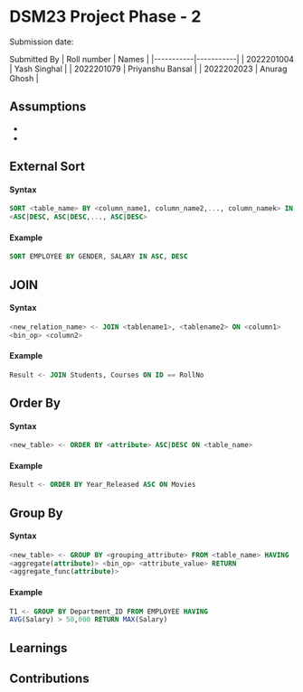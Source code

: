 # DSM23 Project Phase - 2

Submission date: 

Submitted By
| Roll number | Names |
|-----------|-----------|
| 2022201004 | Yash Singhal |
| 2022201079 | Priyanshu Bansal |
| 2022202023 | Anurag Ghosh |

## Assumptions
<ul>
  <li> </li>
  <li> </li>
</ul>

## External Sort
#### Syntax
```sql
SORT <table_name> BY <column_name1, column_name2,..., column_namek> IN
<ASC|DESC, ASC|DESC,..., ASC|DESC>
```
#### Example
```sql
SORT EMPLOYEE BY GENDER, SALARY IN ASC, DESC
```

## JOIN
#### Syntax
```sql
<new_relation_name> <- JOIN <tablename1>, <tablename2> ON <column1>
<bin_op> <column2>
```
#### Example
```sql
Result <- JOIN Students, Courses ON ID == RollNo 
```

## Order By
#### Syntax
```sql
<new_table> <- ORDER BY <attribute> ASC|DESC ON <table_name>
```
#### Example
```sql
Result <- ORDER BY Year_Released ASC ON Movies
```

## Group By
#### Syntax
```sql
<new_table> <- GROUP BY <grouping_attribute> FROM <table_name> HAVING
<aggregate(attribute)> <bin_op> <attribute_value> RETURN
<aggregate_func(attribute)>
```
#### Example
```sql
T1 <- GROUP BY Department_ID FROM EMPLOYEE HAVING
AVG(Salary) > 50,000 RETURN MAX(Salary)
```
## Learnings

## Contributions
